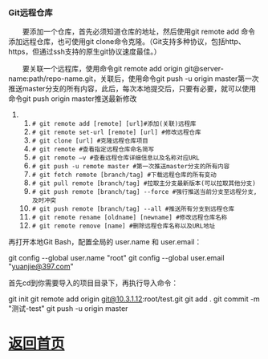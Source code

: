 ### Git远程仓库

　　要添加一个仓库，首先必须知道仓库的地址，然后使用git remote add 命令添加远程仓库，也可使用git clone命令克隆。（Git支持多种协议，包括http、https，但通过ssh支持的原生git协议速度最佳。） 


　　要关联一个远程库，使用命令git remote add origin git@server-name:path/repo-name.git，关联后，使用命令git push -u origin master第一次推送master分支的所有内容，此后，每次本地提交后，只要有必要，就可以使用命令git push origin master推送最新修改

1. 1. `# git remote add [remote] [url]#添加(关联)远程库`
   2. `# git remote set-url [remote] [url] #修改远程仓库`
   3. `# git clone [url] #克隆远程仓库项目`
   4. `# git remote #查看指定远程仓库命名简写`
   5. `# git remote –v #查看远程仓库详细信息以及名称对应URL`
   6. `# git push -u remote master #第一次推送master分支的所有内容`
   7. `# git fetch remote [branch/tag] #下载远程仓库的所有变动`
   8. `# git pull remote [branch/tag] #拉取主分支最新版本(可以拉取其他分支)`
   9. `# git push remote [branch/tag] --force #强行推送当前分支至远程分支,及时冲突`
   10. `# git push remote [branch/tag] --all #推送所有分支到远程仓库`
   11. `# git remote rename [oldname] [newname] #修改远程仓库名称`
   12. `# git remote remove [name] #删除远程仓库名称以及URL地址`



再打开本地Git Bash，配置全局的 user.name 和 user.email：

git config --global user.name "root"
git config --global user.email "yuanjie@397.com"

首先cd到你需要导入的项目目录下，再执行导入命令：

git init
git remote add origin git@10.3.1.12:root/test.git
git add .
git commit -m "测试-test"
git push -u origin master

# [返回首页](https://nanaoy.github.io/)
